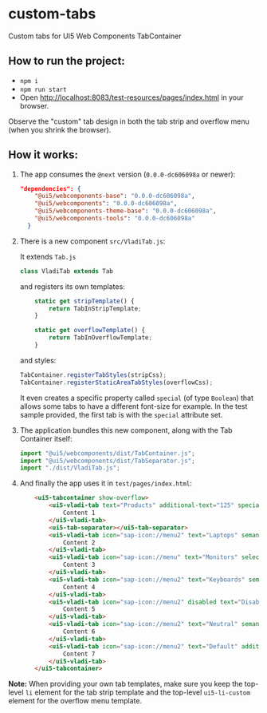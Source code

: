 # custom-tabs

Custom tabs for UI5 Web Components TabContainer


## How to run the project:
- `npm i`
- `npm run start`
- Open [http://localhost:8083/test-resources/pages/index.html](http://localhost:8083/test-resources/pages/index.html) in your browser.

Observe the "custom" tab design in both the tab strip and overflow menu (when you shrink the browser).


## How it works:

1. The app consumes the `@next` version (`0.0.0-dc606098a` or newer):

	```json
	"dependencies": {
		"@ui5/webcomponents-base": "0.0.0-dc606098a",
		"@ui5/webcomponents": "0.0.0-dc606098a",
		"@ui5/webcomponents-theme-base": "0.0.0-dc606098a",
		"@ui5/webcomponents-tools": "0.0.0-dc606098a"
	  }
	```

2. There is a new component `src/VladiTab.js`:

	It extends `Tab.js`

	```js
	class VladiTab extends Tab
	```
	
	and registers its own templates:
	
	```js
		static get stripTemplate() {
			return TabInStripTemplate;
		}
	
		static get overflowTemplate() {
			return TabInOverflowTemplate;
		}
	```
	
	and styles:
	 
	```js
	TabContainer.registerTabStyles(stripCss);
	TabContainer.registerStaticAreaTabStyles(overflowCss);
	``` 
	
	It even creates a specific property called `special` (of type `Boolean`) that allows some tabs to have
	a different font-size for example. In the test sample provided, the first tab is with the `special` attribute set.

3. The application bundles this new component, along with the Tab Container itself:

	```js
	import "@ui5/webcomponents/dist/TabContainer.js";
	import "@ui5/webcomponents/dist/TabSeparator.js";
	import "./dist/VladiTab.js";
	```

4. And finally the app uses it in `test/pages/index.html`:
	```html
		<ui5-tabcontainer show-overflow>
			<ui5-vladi-tab text="Products" additional-text="125" special>
				Content 1
			</ui5-vladi-tab>
			<ui5-tab-separator></ui5-tab-separator>
			<ui5-vladi-tab icon="sap-icon://menu2" text="Laptops" semantic-color="Positive" additional-text="25">
				Content 2
			</ui5-vladi-tab>
			<ui5-vladi-tab icon="sap-icon://menu" text="Monitors" selected semantic-color="Critical" additional-text="45">
				Content 3
			</ui5-vladi-tab>
			<ui5-vladi-tab icon="sap-icon://menu2" text="Keyboards" semantic-color="Negative" additional-text="15">
				Content 4
			</ui5-vladi-tab>
			<ui5-vladi-tab icon="sap-icon://menu2" disabled text="Disabled"  semantic-color="Negative" additional-text="40">
				Content 5
			</ui5-vladi-tab>
			<ui5-vladi-tab icon="sap-icon://menu2" text="Neutral" semantic-color="Neutral" additional-text="40">
				Content 6
			</ui5-vladi-tab>
			<ui5-vladi-tab icon="sap-icon://menu2" text="Default" additional-text="40">
				Content 7
			</ui5-vladi-tab>
		</ui5-tabcontainer>
	```

**Note:** When providing your own tab templates, make sure you keep the top-level `li` element for the tab strip template
and the top-level `ui5-li-custom` element for the overflow menu template.
